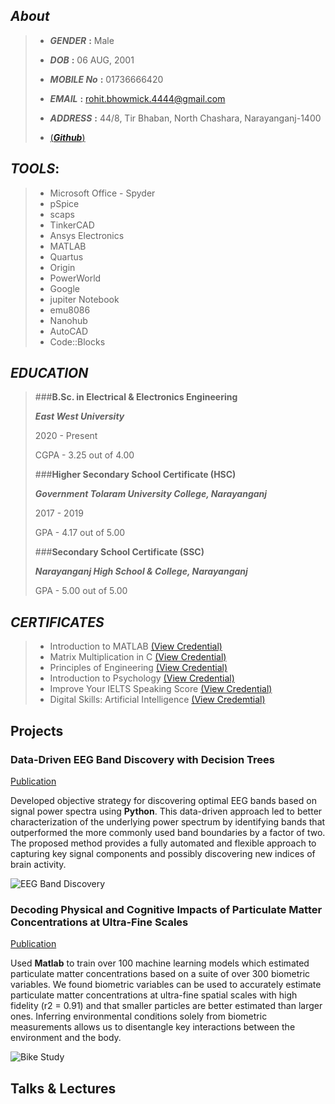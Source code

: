 ## _**About**_
> - _**GENDER**_ **:** Male
> 
> - _**DOB**_ **:** 06 AUG, 2001
> 
> - _**MOBILE No**_ **:** 01736666420
> 
> - _**EMAIL**_ **:** rohit.bhowmick.4444@gmail.com
> 
> - _**ADDRESS**_ **:** 44/8, Tir Bhaban, North Chashara, Narayanganj-1400
> 
> - [(_**Github**_)](https://github.com/rrohit006)  

## _**TOOLS**_:
> - Microsoft Office  - Spyder
> - pSpice
> - scaps 
> - TinkerCAD
> - Ansys Electronics
> - MATLAB
> - Quartus
> - Origin
> - PowerWorld
> - Google
> - jupiter Notebook
> - emu8086
> - Nanohub
> - AutoCAD
> - Code::Blocks 


## _**EDUCATION**_
> ###**B.Sc. in Electrical & Electronics Engineering**
> 
>  **_East West University_** 
>  
>  2020 - Present 
>  
>  CGPA - 3.25 out of 4.00
>  
> ###**Higher Secondary School Certificate (HSC)**
> 
> **_Government Tolaram University College, Narayanganj_**
> 
> 2017 - 2019
> 
> GPA - 4.17 out of 5.00
> 
> ###**Secondary School Certificate (SSC)**
> 
> _**Narayanganj High School & College, Narayanganj**_
> 
> GPA - 5.00 out of 5.00 
  

## _**CERTIFICATES**_

> - Introduction to MATLAB         [(View Credential)](https://verify.mygreatlearning.com/verify/LRTUBHDB)
> - Matrix Multiplication in C     [(View Credential)](https://verify.mygreatlearning.com/verify/ZRNIBUHW)
> - Principles of Engineering      [(View Credential)](https://www.futurelearn.com/certificates/pb8x7qw)
> - Introduction to Psychology [(View Credential)](https://www.futurelearn.com/certificates/php4j16)
> - Improve Your IELTS Speaking Score [(View Credential)](https://www.futurelearn.com/certificates/g13lscp)
> - Digital Skills: Artificial Intelligence [(View Credemtial)](https://www.futurelearn.com/certificates/atze148)


## Projects
### Data-Driven EEG Band Discovery with Decision Trees
[Publication](https://www.mdpi.com/1424-8220/22/8/3048)

Developed objective strategy for discovering optimal EEG bands based on signal power spectra using **Python**. This data-driven approach led to better characterization of the underlying power spectrum by identifying bands that outperformed the more commonly used band boundaries by a factor of two. The proposed method provides a fully automated and flexible approach to capturing key signal components and possibly discovering new indices of brain activity.

![EEG Band Discovery](/assets/img/eeg_band_discovery.jpeg)

### Decoding Physical and Cognitive Impacts of Particulate Matter Concentrations at Ultra-Fine Scales
[Publication](https://www.mdpi.com/1424-8220/22/11/4240)

Used **Matlab** to train over 100 machine learning models which estimated particulate matter concentrations based on a suite of over 300 biometric variables. We found biometric variables can be used to accurately estimate particulate matter concentrations at ultra-fine spatial scales with high fidelity (r2 = 0.91) and that smaller particles are better estimated than larger ones. Inferring environmental conditions solely from biometric measurements allows us to disentangle key interactions between the environment and the body.

![Bike Study](/assets/img/bike_study.jpeg)

## Talks & Lectures

